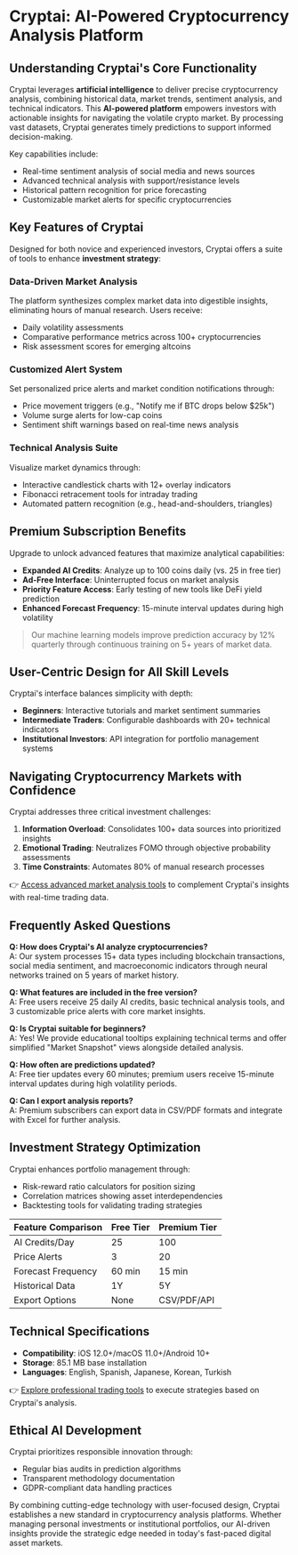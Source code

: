 # Cryptai: AI-Powered Cryptocurrency Analysis Platform  

## Understanding Cryptai's Core Functionality  
Cryptai leverages **artificial intelligence** to deliver precise cryptocurrency analysis, combining historical data, market trends, sentiment analysis, and technical indicators. This **AI-powered platform** empowers investors with actionable insights for navigating the volatile crypto market. By processing vast datasets, Cryptai generates timely predictions to support informed decision-making.  

Key capabilities include:  
- Real-time sentiment analysis of social media and news sources  
- Advanced technical analysis with support/resistance levels  
- Historical pattern recognition for price forecasting  
- Customizable market alerts for specific cryptocurrencies  

## Key Features of Cryptai  
Designed for both novice and experienced investors, Cryptai offers a suite of tools to enhance **investment strategy**:  

### Data-Driven Market Analysis  
The platform synthesizes complex market data into digestible insights, eliminating hours of manual research. Users receive:  
- Daily volatility assessments  
- Comparative performance metrics across 100+ cryptocurrencies  
- Risk assessment scores for emerging altcoins  

### Customized Alert System  
Set personalized price alerts and market condition notifications through:  
- Price movement triggers (e.g., "Notify me if BTC drops below $25k")  
- Volume surge alerts for low-cap coins  
- Sentiment shift warnings based on real-time news analysis  

### Technical Analysis Suite  
Visualize market dynamics through:  
- Interactive candlestick charts with 12+ overlay indicators  
- Fibonacci retracement tools for intraday trading  
- Automated pattern recognition (e.g., head-and-shoulders, triangles)  

## Premium Subscription Benefits  
Upgrade to unlock advanced features that maximize analytical capabilities:  
- **Expanded AI Credits**: Analyze up to 100 coins daily (vs. 25 in free tier)  
- **Ad-Free Interface**: Uninterrupted focus on market analysis  
- **Priority Feature Access**: Early testing of new tools like DeFi yield prediction  
- **Enhanced Forecast Frequency**: 15-minute interval updates during high volatility  

> Our machine learning models improve prediction accuracy by 12% quarterly through continuous training on 5+ years of market data.  

## User-Centric Design for All Skill Levels  
Cryptai's interface balances simplicity with depth:  
- **Beginners**: Interactive tutorials and market sentiment summaries  
- **Intermediate Traders**: Configurable dashboards with 20+ technical indicators  
- **Institutional Investors**: API integration for portfolio management systems  

## Navigating Cryptocurrency Markets with Confidence  
Cryptai addresses three critical investment challenges:  
1. **Information Overload**: Consolidates 100+ data sources into prioritized insights  
2. **Emotional Trading**: Neutralizes FOMO through objective probability assessments  
3. **Time Constraints**: Automates 80% of manual research processes  

👉 [Access advanced market analysis tools](https://bit.ly/okx-bonus) to complement Cryptai's insights with real-time trading data.  

## Frequently Asked Questions  

**Q: How does Cryptai's AI analyze cryptocurrencies?**  
A: Our system processes 15+ data types including blockchain transactions, social media sentiment, and macroeconomic indicators through neural networks trained on 5 years of market history.  

**Q: What features are included in the free version?**  
A: Free users receive 25 daily AI credits, basic technical analysis tools, and 3 customizable price alerts with core market insights.  

**Q: Is Cryptai suitable for beginners?**  
A: Yes! We provide educational tooltips explaining technical terms and offer simplified "Market Snapshot" views alongside detailed analysis.  

**Q: How often are predictions updated?**  
A: Free tier updates every 60 minutes; premium users receive 15-minute interval updates during high volatility periods.  

**Q: Can I export analysis reports?**  
A: Premium subscribers can export data in CSV/PDF formats and integrate with Excel for further analysis.  

## Investment Strategy Optimization  
Cryptai enhances portfolio management through:  
- Risk-reward ratio calculators for position sizing  
- Correlation matrices showing asset interdependencies  
- Backtesting tools for validating trading strategies  

| Feature Comparison | Free Tier | Premium Tier |  
|--------------------|-----------|--------------|  
| AI Credits/Day     | 25        | 100          |  
| Price Alerts       | 3         | 20           |  
| Forecast Frequency | 60 min    | 15 min       |  
| Historical Data    | 1Y        | 5Y           |  
| Export Options     | None      | CSV/PDF/API  |  

## Technical Specifications  
- **Compatibility**: iOS 12.0+/macOS 11.0+/Android 10+  
- **Storage**: 85.1 MB base installation  
- **Languages**: English, Spanish, Japanese, Korean, Turkish  

👉 [Explore professional trading tools](https://bit.ly/okx-bonus) to execute strategies based on Cryptai's analysis.  

## Ethical AI Development  
Cryptai prioritizes responsible innovation through:  
- Regular bias audits in prediction algorithms  
- Transparent methodology documentation  
- GDPR-compliant data handling practices  

By combining cutting-edge technology with user-focused design, Cryptai establishes a new standard in cryptocurrency analysis platforms. Whether managing personal investments or institutional portfolios, our AI-driven insights provide the strategic edge needed in today's fast-paced digital asset markets.